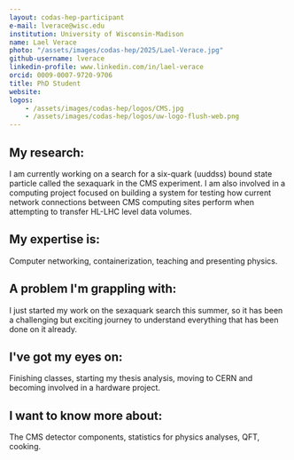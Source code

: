 ```yaml
---
layout: codas-hep-participant
e-mail: lverace@wisc.edu
institution: University of Wisconsin-Madison
name: Lael Verace
photo: "/assets/images/codas-hep/2025/Lael-Verace.jpg"
github-username: lverace
linkedin-profile: www.linkedin.com/in/lael-verace
orcid: 0009-0007-9720-9706
title: PhD Student
website:
logos:
    - /assets/images/codas-hep/logos/CMS.jpg
    - /assets/images/codas-hep/logos/uw-logo-flush-web.png
---
```


## My research:
I am currently working on a search for a six-quark (uuddss) bound state particle called the sexaquark in the CMS experiment. I am also involved in a computing project focused on building a system for testing how current network connections between CMS computing sites perform when attempting to transfer HL-LHC level data volumes.

## My expertise is:
Computer networking, containerization, teaching and presenting physics.

## A problem I'm grappling with:
I just started my work on the sexaquark search this summer, so it has been a challenging but exciting journey to understand everything that has been done on it already.

## I've got my eyes on:
Finishing classes, starting my thesis analysis, moving to CERN and becoming involved in a hardware project.

## I want to know more about:
The CMS detector components, statistics for physics analyses, QFT, cooking.
